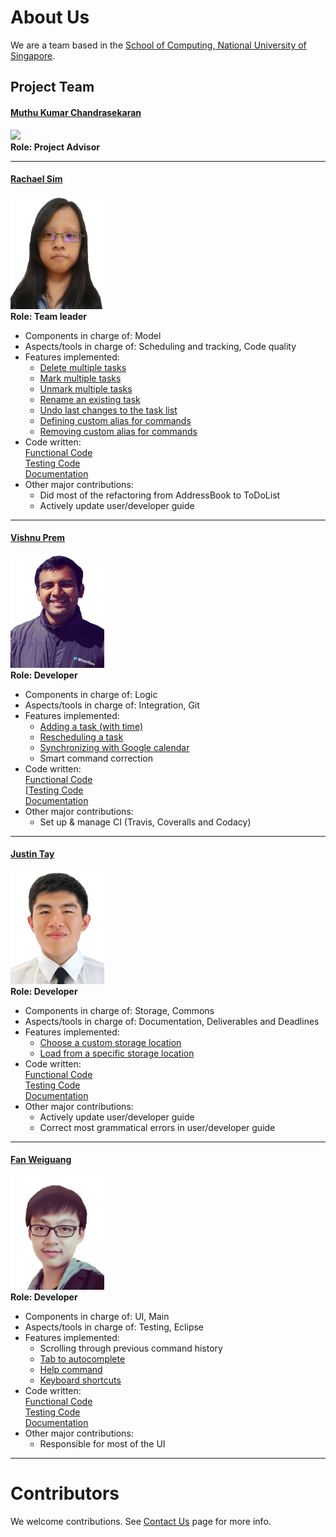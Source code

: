 # About Us

We are a team based in the [School of Computing, National University of Singapore](http://www.comp.nus.edu.sg).

## Project Team

#### [Muthu Kumar Chandrasekaran](https://www.quora.com/profile/Muthu-Kumar-Chandrasekaran) <br>
<img src="https://lh5.googleusercontent.com/swdvryeX53Wc7dCEh1Owfz6PmATQWo87AF6lr_J2qL7rrcTW8Nego1_YFdu2TSoxyQBpJ42I_X5n31AVF6O3nQV_ECVZvQN9xbFMa_fDHV03azyXHdSNJMaSGCw-VWUNJVuIsVNh" width="150"><br>
**Role: Project Advisor**

-----

#### [Rachael Sim](https://github.com/rachx)
<img src="images/profiles/Rachael.png" width="150"><br>
**Role: Team leader** <br>
* Components in charge of: Model <br>
* Aspects/tools in charge of: Scheduling and tracking, Code quality <br>
* Features implemented:
   * [Delete multiple tasks](https://github.com/CS2103AUG2016-W11-C2/main/blob/master/docs/UserGuide.md#deleting-a-task--delete)
   * [Mark multiple tasks](https://github.com/CS2103AUG2016-W11-C2/main/blob/master/docs/UserGuide.md#marking-a-task-as-completed--mark)
   * [Unmark multiple tasks](https://github.com/CS2103AUG2016-W11-C2/main/blob/master/docs/UserGuide.md#unmarking-a-task--unmark)
   * [Rename an existing task](https://github.com/CS2103AUG2016-W11-C2/main/blob/master/docs/UserGuide.md#renaming-a-task--rename)
   * [Undo last changes to the task list](https://github.com/CS2103AUG2016-W11-C2/main/blob/master/docs/UserGuide.md#undoing-your-last-changes--undo)
   * [Defining custom alias for commands](https://github.com/CS2103AUG2016-W11-C2/main/blob/master/docs/UserGuide.md#creating-an-alias-for-a-command--alias)
   * [Removing custom alias for commands](https://github.com/CS2103AUG2016-W11-C2/main/blob/master/docs/UserGuide.md#removing-an-alias-command--unalias)
* Code written:<br>
[Functional Code](https://github.com/CS2103AUG2016-W11-C2/main/blob/master/collated/main/A0133367E.md)<br>
[Testing Code](https://github.com/CS2103AUG2016-W11-C2/main/blob/master/collated/test/A0133367E.md)<br>
[Documentation](https://github.com/CS2103AUG2016-W11-C2/main/blob/master/collated/docs/A0133367E.md)<br>
* Other major contributions:
   * Did most of the refactoring from AddressBook to ToDoList
   * Actively update user/developer guide

-----

#### [Vishnu Prem](http://github.com/burnflare)
<img src="images/profiles/Vishnu.png" width="150"><br>
**Role: Developer** <br>
* Components in charge of: Logic <br>
* Aspects/tools in charge of: Integration, Git <br>
* Features implemented:
   * [Adding a task (with time)](https://github.com/CS2103AUG2016-W11-C2/main/blob/master/docs/UserGuide.md#adding-a-task-add)
   * [Rescheduling a task](https://github.com/CS2103AUG2016-W11-C2/main/blob/master/docs/UserGuide.md#rescheduling-a-task--schedule)
   * [Synchronizing with Google calendar](https://github.com/CS2103AUG2016-W11-C2/main/blob/master/docs/UserGuide.md#synchronizing-with-google-calendar-sync)
   * Smart command correction
* Code written:<br>
[Functional Code](https://github.com/CS2103AUG2016-W11-C2/main/blob/master/collated/main/A0003878Y.md)<br>
[[Testing Code](https://github.com/CS2103AUG2016-W11-C2/main/blob/master/collated/test/A0003878Y.md)<br>
[Documentation](https://github.com/CS2103AUG2016-W11-C2/main/blob/master/collated/docs/A0003878Y.md)<br>
* Other major contributions:
   * Set up & manage CI (Travis, Coveralls and Codacy)

-----

#### [Justin Tay](https://github.com/INCENDE)
<img src="images/profiles/Justin.png" width="150"><br>
**Role: Developer** <br>
* Components in charge of: Storage, Commons <br>
* Aspects/tools in charge of: Documentation, Deliverables and Deadlines <br>
* Features implemented:
   * [Choose a custom storage location](https://github.com/CS2103AUG2016-W11-C2/main/blob/master/docs/UserGuide.md#specifying-the-data-storage-location--store)
   * [Load from a specific storage location](https://github.com/CS2103AUG2016-W11-C2/main/blob/master/docs/UserGuide.md#loading-from-another-data-storage-location--load)
* Code written:<br>
[Functional Code](https://github.com/CS2103AUG2016-W11-C2/main/blob/master/collated/main/A0148095X.md)<br>
[Testing Code](https://github.com/CS2103AUG2016-W11-C2/main/blob/master/collated/test/A0148095X.md)<br>
[Documentation](https://github.com/CS2103AUG2016-W11-C2/main/blob/master/collated/docs/A0148095X.md)<br>
* Other major contributions:
   * Actively update user/developer guide
   * Correct most grammatical errors in user/developer guide


-----

#### [Fan Weiguang](https://github.com/fanwgwg)
<img src="images/profiles/Weiguang.png" width="150"><br>
**Role: Developer** <br>
* Components in charge of: UI, Main <br>
* Aspects/tools in charge of: Testing, Eclipse <br>
* Features implemented:
   * Scrolling through previous command history
   * [Tab to autocomplete](https://github.com/CS2103AUG2016-W11-C2/main/blob/master/docs/UserGuide.md#keyboard-shortcuts)
   * [Help command](https://github.com/CS2103AUG2016-W11-C2/main/blob/master/docs/UserGuide.md#viewing-help--help)
   * [Keyboard shortcuts](https://github.com/CS2103AUG2016-W11-C2/main/blob/master/docs/UserGuide.md#keyboard-shortcuts)
* Code written:<br>
[Functional Code](https://github.com/CS2103AUG2016-W11-C2/main/blob/master/collated/main/A0148031R.md)<br>
[Testing Code](https://github.com/CS2103AUG2016-W11-C2/main/blob/master/collated/test/A0148031R.md)<br>
[Documentation](https://github.com/CS2103AUG2016-W11-C2/main/blob/master/collated/docs/A0148031R.md)<br>
* Other major contributions:
   *  Responsible for most of the UI


-----

# Contributors

We welcome contributions. See [Contact Us](ContactUs.md) page for more info.
